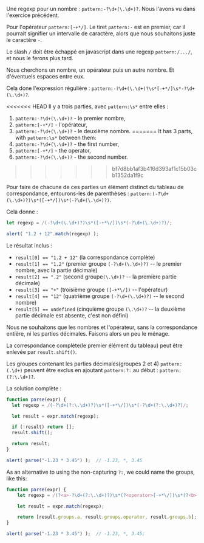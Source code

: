 Une regexp pour un nombre : `pattern:-?\d+(\.\d+)?`. Nous l'avons vu dans l'exercice précédent.

Pour l'opérateur `pattern:[-+*/]`. Le tiret `pattern:-` est en premier, car il pourrait signifier un intervalle de caractère, alors que nous souhaitons juste le caractère `-`.

Le slash `/` doit être échappé en javascript dans une regexp `pattern:/.../`, et nous le ferons plus tard.

Nous cherchons un nombre, un opérateur puis un autre nombre. Et d'éventuels espaces entre eux.

Cela done l'expression régulière : `pattern:-?\d+(\.\d+)?\s*[-+*/]\s*-?\d+(\.\d+)?`.

<<<<<<< HEAD
Il y a trois parties, avec `pattern:\s*` entre elles :
1. `pattern:-?\d+(\.\d+)?` - le premier nombre,
1. `pattern:[-+*/]` - l'opérateur,
1. `pattern:-?\d+(\.\d+)?` - le deuxième nombre.
=======
It has 3 parts, with `pattern:\s*` between them:
1. `pattern:-?\d+(\.\d+)?` - the first number,
2. `pattern:[-+*/]` - the operator,
3. `pattern:-?\d+(\.\d+)?` - the second number.
>>>>>>> bf7d8bb1af3b416d393af1c15b03cb1352da1f9c

Pour faire de chacune de ces parties un élément distinct du tableau de correspondance, entourons-les de parenthèses : `pattern:(-?\d+(\.\d+)?)\s*([-+*/])\s*(-?\d+(\.\d+)?)`.

Cela donne :

```js run
let regexp = /(-?\d+(\.\d+)?)\s*([-+*\/])\s*(-?\d+(\.\d+)?)/;

alert( "1.2 + 12".match(regexp) );
```

Le résultat inclus :

- `result[0] == "1.2 + 12"` (la correspondance complète)
- `result[1] == "1.2"` (premier groupe `(-?\d+(\.\d+)?)` -- le premier nombre, avec la partie décimale)
- `result[2] == ".2"` (second groupe`(\.\d+)?` -- la première partie décimale)
- `result[3] == "+"` (troisième groupe `([-+*\/])` -- l'opérateur)
- `result[4] == "12"` (quatrième groupe `(-?\d+(\.\d+)?)` -- le second nombre)
- `result[5] == undefined` (cinquième groupe `(\.\d+)?` -- la deuxième partie décimale est absente, c'est non défini)

Nous ne souhaitons que les nombres et l'opérateur, sans la correspondance entière, ni les parties décimales. Faisons alors un peu le ménage.

La correspondance complète(le premier élément du tableau) peut être enlevée par `result.shift()`.

Les groupes contenant les parties décimales(groupes 2 et 4) `pattern:(.\d+)` peuvent être exclus en ajoutant `pattern:?:` au début : `pattern:(?:\.\d+)?`.

La solution complète :

```js run
function parse(expr) {
  let regexp = /(-?\d+(?:\.\d+)?)\s*([-+*\/])\s*(-?\d+(?:\.\d+)?)/;

  let result = expr.match(regexp);

  if (!result) return [];
  result.shift();

  return result;
}

alert( parse("-1.23 * 3.45") );  // -1.23, *, 3.45
```

As an alternative to using the non-capturing `?:`, we could name the groups, like this:

```js run
function parse(expr) {
	let regexp = /(?<a>-?\d+(?:\.\d+)?)\s*(?<operator>[-+*\/])\s*(?<b>-?\d+(?:\.\d+)?)/;

	let result = expr.match(regexp);

	return [result.groups.a, result.groups.operator, result.groups.b];
}

alert( parse("-1.23 * 3.45") );  // -1.23, *, 3.45;
```